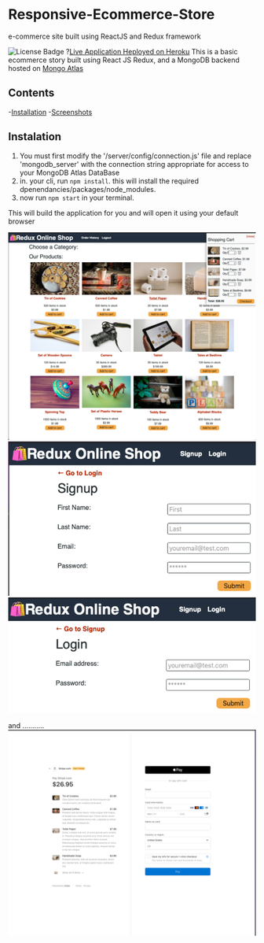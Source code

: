 # Responsive-Ecommerce-Store
e-commerce site built using ReactJS and Redux framework

![License Badge](https://img.shields.io/github/license/michaeladamgroberman/responsive-ecommerce-store)
?[Live Application Heployed on Heroku](https://obscure-harbor-86145.herokuapp.com/)
This is a basic ecommerce story built using React JS Redux, and a MongoDB backend hosted on [Mongo Atlas](https://cloud.mongodb.com)  

## Contents

-[Installation](#installation)
-[Screenshots](#screenshots)


## Instalation
1. You must first modify the '/server/config/connection.js' file and replace 'mongodb_server' with the connection string appropriate for access to your MongoDB Atlas DataBase
2. in. your cli, run `npm install`. this will install the required dpenendancies/packages/node_modules.
3. now run `npm start` in your terminal. 

This will build the application for you and will open it using your default browser

![shoppingAndCart](https://github.com/MichaelAdamGroberman/Responsive-Ecommerce-Store/blob/main/assets/cart.png)
![signup](https://github.com/MichaelAdamGroberman/Responsive-Ecommerce-Store/blob/main/assets/signup.png)
![login](https://github.com/MichaelAdamGroberman/Responsive-Ecommerce-Store/blob/main/assets/login.png)

and ...........
![Checkout](https://github.com/MichaelAdamGroberman/Responsive-Ecommerce-Store/blob/main/assets/checkout.png)
